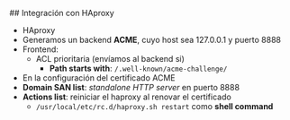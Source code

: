 ## Integración con HAproxy

- HAproxy
 - Generamos un backend **ACME**, cuyo host sea 127.0.0.1 y puerto 8888
 - Frontend:
   - ACL prioritaria (envíamos al backend si)
     - **Path starts with**: ```/.well-known/acme-challenge/```
- En la configuración del certificado ACME
 - **Domain SAN list**: *standalone HTTP server* en puerto 8888
 - **Actions list**: reiniciar el haproxy al renovar el certificado
   - ```/usr/local/etc/rc.d/haproxy.sh restart``` como **shell command**
